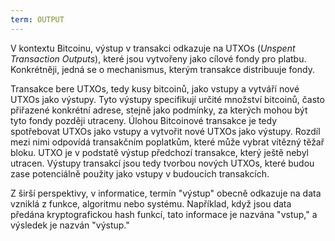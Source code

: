 ```yaml
---
term: OUTPUT
---
```


V kontextu Bitcoinu, výstup v transakci odkazuje na UTXOs (*Unspent Transaction Outputs*), které jsou vytvořeny jako cílové fondy pro platbu. Konkrétněji, jedná se o mechanismus, kterým transakce distribuuje fondy.

Transakce bere UTXOs, tedy kusy bitcoinů, jako vstupy a vytváří nové UTXOs jako výstupy. Tyto výstupy specifikují určité množství bitcoinů, často přiřazené konkrétní adrese, stejně jako podmínky, za kterých mohou být tyto fondy později utraceny. Úlohou Bitcoinové transakce je tedy spotřebovat UTXOs jako vstupy a vytvořit nové UTXOs jako výstupy. Rozdíl mezi nimi odpovídá transakčním poplatkům, které může vybrat vítězný těžař bloku. UTXO je v podstatě výstup předchozí transakce, který ještě nebyl utracen. Výstupy transakcí jsou tedy tvorbou nových UTXOs, které budou zase potenciálně použity jako vstupy v budoucích transakcích.

Z širší perspektivy, v informatice, termín "výstup" obecně odkazuje na data vzniklá z funkce, algoritmu nebo systému. Například, když jsou data předána kryptografickou hash funkcí, tato informace je nazvána "vstup," a výsledek je nazván "výstup."